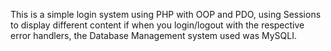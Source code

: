 This is a simple login system using PHP with OOP and PDO, using Sessions to display different content if when you login/logout with the respective error handlers, the  Database Management system used was MySQLI.